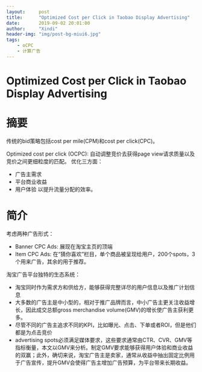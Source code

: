 ```yaml
---
layout:     post
title:      "Optimized Cost per Click in Taobao Display Advertising"
date:       2019-09-02 20:01:00
author:     "Xindi"
header-img: "img/post-bg-miui6.jpg"
tags:
    - oCPC
    - 计算广告
---
```




# Optimized Cost per Click in Taobao Display Advertising

# 摘要
传统的bid策略包括cost per mile(CPM)和cost per click(CPC)。

Optimized cost per click (OCPC): 自动调整竞价去获得page view请求质量以及竞价之间更细粒度的匹配。
优化三方面：
- 广告主需求
- 平台商业收益
- 用户体验
以提升流量分配的效率。

# 简介
考虑两种广告形式：
- Banner CPC Ads: 展现在淘宝主页的顶端
- Item CPC Ads: 在“猜你喜欢”栏目，单个商品被呈现给用户，200个spots，3个用来广告，其余的用于推荐。

淘宝广告平台独特的生态系统：
- 淘宝同时作为需求方和供给方，能够获得完整详尽的用户信息以及推广计划信息
- 大多数的广告主是中小型的，相对于推广品牌而言，中小广告主更关注收益增长，因此成交总额gross merchandise volume(GMV)的增长使广告主获利更多。
- 尽管不同的广告主追求不同的KPI，比如曝光、点击、下单或者ROI，但是他们都是为点击竞价
- advertising spots必须满足媒体要求，这些要求通常由CTR、CVR、GMV等指标衡量，本文以GMV来分析。制定GMV要求能够获得用户体验和商业收益的双赢；此外，确切来说，淘宝广告主是卖家，通常从收益中抽出固定比例用于广告宣传，提升GMV会使得广告主增加广告预算，为平台带来长期收益。

